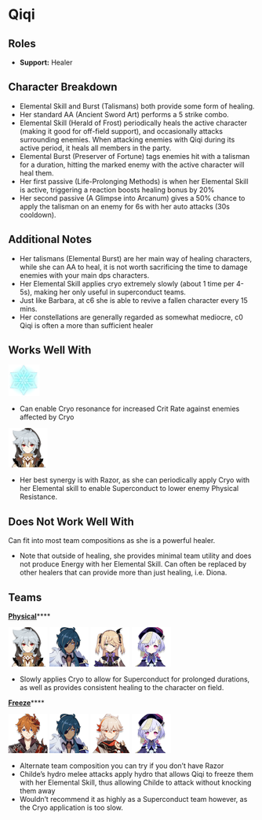 # Qiqi

## Roles

* **Support:** Healer

## Character Breakdown

* Elemental Skill and Burst \(Talismans\) both provide some form of healing.
* Her standard AA \(Ancient Sword Art\) performs a 5 strike combo.
* Elemental Skill \(Herald of Frost\) periodically heals the active character \(making it good for off-field support\), and occasionally attacks surrounding enemies. When attacking enemies with Qiqi during its active period, it heals all members in the party.
* Elemental Burst \(Preserver of Fortune\) tags enemies hit with a talisman for a duration, hitting the marked enemy with the active character will heal them.
* Her first passive \(Life-Prolonging Methods\) is when her Elemental Skill is active, triggering a reaction boosts healing bonus by 20%
* Her second passive \(A Glimpse into Arcanum\) gives a 50% chance to apply the talisman on an enemy for 6s with her auto attacks \(30s cooldown\).

## Additional Notes

* Her talismans \(Elemental Burst\) are her main way of healing characters, while she can AA to heal, it is not worth sacrificing the time to damage enemies with your main dps characters.
* Her Elemental Skill applies cryo extremely slowly \(about 1 time per 4-5s\), making her only useful in superconduct teams.
* Just like Barbara, at c6 she is able to revive a fallen character every 15 mins.
* Her constellations are generally regarded as somewhat mediocre, c0 Qiqi is often a more than sufficient healer

## Works Well With

![](../../.gitbook/assets/element_cryo.webp) 

* Can enable Cryo resonance for increased Crit Rate against enemies affected by Cryo

![](../../.gitbook/assets/ui_avataricon_razor.png) 

* Her best synergy is with Razor, as she can periodically apply Cryo with her Elemental skill to enable Superconduct to lower enemy Physical Resistance.

## Does Not Work Well With

Can fit into most team compositions as she is a powerful healer.

* Note that outside of healing, she provides minimal team utility and does not produce Energy with her Elemental Skill. Can often be replaced by other healers that can provide more than just healing, i.e. Diona.

## Teams

[**Physical**](../../teams/physical.md)\*\*\*\*

![](../../.gitbook/assets/ui_avataricon_razor.png) ![](../../.gitbook/assets/ui_avataricon_kaeya.png) ![](../../.gitbook/assets/ui_avataricon_fischl.png) ![](../../.gitbook/assets/ui_avataricon_qiqi.png) 

* Slowly applies Cryo to allow for Superconduct for prolonged durations, as well as provides consistent healing to the character on field.

[**Freeze**](../../teams/freeze.md)\*\*\*\*

![](../../.gitbook/assets/ui_avataricon_tartaglia.png) ![](../../.gitbook/assets/ui_avataricon_kaeya.png) ![](../../.gitbook/assets/ui_avataricon_kazuha.png) ![](../../.gitbook/assets/ui_avataricon_qiqi.png) 

* Alternate team composition you can try if you don’t have Razor
* Childe’s hydro melee attacks apply hydro that allows Qiqi to freeze them with her Elemental Skill, thus allowing Childe to attack without knocking them away
* Wouldn’t recommend it as highly as a Superconduct team however, as the Cryo application is too slow.

